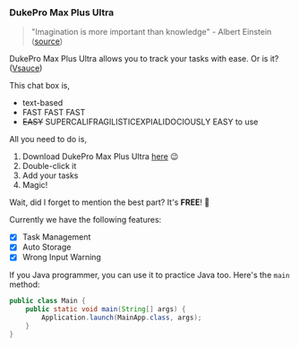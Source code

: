 ### DukePro Max Plus Ultra
> "Imagination is more important than knowledge" - Albert Einstein ([source](https://www.inc.com/annabel-acton/10-einstein-quotes-to-fire-up-your-creativity.html#:~:text=1.,Imagination%20encircles%20the%20world.%22))

DukePro Max Plus Ultra allows you to track your tasks with ease. Or is it? ([Vsauce](https://www.youtube.com/watch?v=IfX1hJS0iGM&t=37s))

This chat box is,
* text-based
* FAST FAST FAST
* ~~EASY~~ SUPERCALIFRAGILISTICEXPIALIDOCIOUSLY EASY to use

All you need to do is,
1. Download DukePro Max Plus Ultra [here](https://github.com/ErnestCuong/ip/releases/tag/A-Release) :wink:
2. Double-click it
3. Add your tasks
4. Magic!

Wait, did I forget to mention the best part? It's **FREE**! :partying_face:

Currently we have the following features:
- [x] Task Management
- [x] Auto Storage
- [x] Wrong Input Warning 

If you Java programmer, you can use it to practice Java too. Here's the `main` method:
```java
public class Main {
    public static void main(String[] args) {
        Application.launch(MainApp.class, args);
    }
}
```

